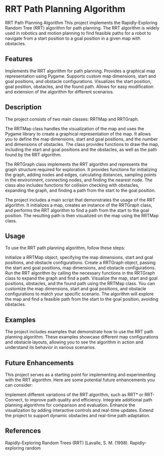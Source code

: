 ﻿# RRT Path Planning Algorithm

RRT Path Planning Algorithm
This project implements the Rapidly-Exploring Random Tree (RRT) algorithm for path planning. The RRT algorithm is widely used in robotics and motion planning to find feasible paths for a robot to navigate from a start position to a goal position in a given map with obstacles.

## Features
Implements the RRT algorithm for path planning.
Provides a graphical map representation using Pygame.
Supports custom map dimensions, start and goal positions, and obstacle configurations.
Visualizes the start position, goal position, obstacles, and the found path.
Allows for easy modification and extension of the algorithm for different scenarios.

## Description
The project consists of two main classes: RRTMap and RRTGraph.

The RRTMap class handles the visualization of the map and uses the Pygame library to create a graphical representation of the map. It allows you to define the map dimensions, start and goal positions, and the number and dimensions of obstacles. The class provides functions to draw the map, including the start and goal positions and the obstacles, as well as the path found by the RRT algorithm.

The RRTGraph class implements the RRT algorithm and represents the graph structure required for exploration. It provides functions for initializing the graph, adding nodes and edges, calculating distances, sampling points in the environment, connecting nodes, and finding the nearest node. The class also includes functions for collision checking with obstacles, expanding the graph, and finding a path from the start to the goal position.

The project includes a main script that demonstrates the usage of the RRT algorithm. It initializes a map, creates an instance of the RRTGraph class, and performs the RRT algorithm to find a path from the start to the goal position. The resulting path is then visualized on the map using the RRTMap class.

## Usage
To use the RRT path planning algorithm, follow these steps:

Initialize a RRTMap object, specifying the map dimensions, start and goal positions, and obstacle configurations.
Create a RRTGraph object, passing the start and goal positions, map dimensions, and obstacle configurations.
Run the RRT algorithm by calling the necessary functions in the RRTGraph class to expand the graph and find a path.
Visualize the map, start and goal positions, obstacles, and the found path using the RRTMap class.
You can customize the map dimensions, start and goal positions, and obstacle configurations to match your specific scenario. The algorithm will explore the map and find a feasible path from the start to the goal position, avoiding obstacles.

## Examples
The project includes examples that demonstrate how to use the RRT path planning algorithm. These examples showcase different map configurations and obstacle layouts, allowing you to see the algorithm in action and understand its behavior in various scenarios.

## Future Enhancements
This project serves as a starting point for implementing and experimenting with the RRT algorithm. Here are some potential future enhancements you can consider:

Implement different variations of the RRT algorithm, such as RRT* or RRT-Connect, to improve path quality and efficiency.
Integrate additional path planning algorithms for comparison and evaluation.
Enhance the visualization by adding interactive controls and real-time updates.
Extend the project to support dynamic obstacles and real-time path adaptation.

## References
Rapidly-Exploring Random Trees (RRT)
[Lavalle, S. M. (1998). Rapidly-exploring random
 
 
